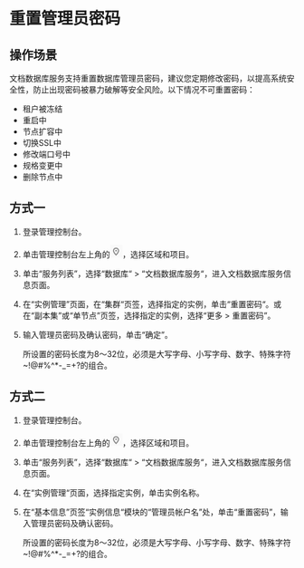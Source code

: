 # 重置管理员密码<a name="zh-cn_topic_reset_password"></a>

## 操作场景<a name="section1135544718030"></a>

文档数据库服务支持重置数据库管理员密码，建议您定期修改密码，以提高系统安全性，防止出现密码被暴力破解等安全风险。以下情况不可重置密码：

-   租户被冻结
-   重启中
-   节点扩容中
-   切换SSL中
-   修改端口号中
-   规格变更中
-   删除节点中

## 方式一<a name="zh-cn_topic_0052853250_section59807924105129"></a>

1.  登录管理控制台。
2.  单击管理控制台左上角的![](figures/region.png)，选择区域和项目。
3.  单击“服务列表”，选择“数据库“  \>  “文档数据库服务“，进入文档数据库服务信息页面。
4.  在“实例管理”页面，在“集群“页签，选择指定的实例，单击“重置密码“。或在“副本集”或“单节点”页签，选择指定的实例，选择“更多 \> 重置密码”。
5.  输入管理员密码及确认密码，单击“确定”。

    所设置的密码长度为8～32位，必须是大写字母、小写字母、数字、特殊字符~!@\#%^\*-\_=+?的组合。


## 方式二<a name="zh-cn_topic_0052853250_section4206283114638"></a>

1.  登录管理控制台。
2.  单击管理控制台左上角的![](figures/region.png)，选择区域和项目。
3.  单击“服务列表”，选择“数据库“  \>  “文档数据库服务“，进入文档数据库服务信息页面。
4.  在“实例管理“页面，选择指定实例，单击实例名称。
5.  在“基本信息”页签“实例信息“模块的“管理员帐户名”处，单击“重置密码”，输入管理员密码及确认密码。

    所设置的密码长度为8～32位，必须是大写字母、小写字母、数字、特殊字符~!@\#%^\*-\_=+?的组合。


